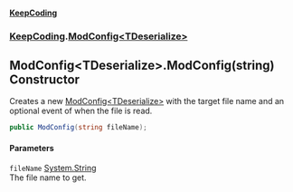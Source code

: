 #### [KeepCoding](index.md 'index')
### [KeepCoding](KeepCoding.md 'KeepCoding').[ModConfig&lt;TDeserialize&gt;](ModConfig.TDeserialize..md 'KeepCoding.ModConfig&lt;TDeserialize&gt;')
## ModConfig&lt;TDeserialize&gt;.ModConfig(string) Constructor
Creates a new [ModConfig&lt;TDeserialize&gt;](ModConfig.TDeserialize..md 'KeepCoding.ModConfig&lt;TDeserialize&gt;') with the target file name and an optional event of when the file is read.  
```csharp
public ModConfig(string fileName);
```
#### Parameters
<a name='KeepCoding.ModConfig.TDeserialize..ModConfig(string).fileName'></a>
`fileName` [System.String](https://docs.microsoft.com/en-us/dotnet/api/System.String 'System.String')  
The file name to get.
  
